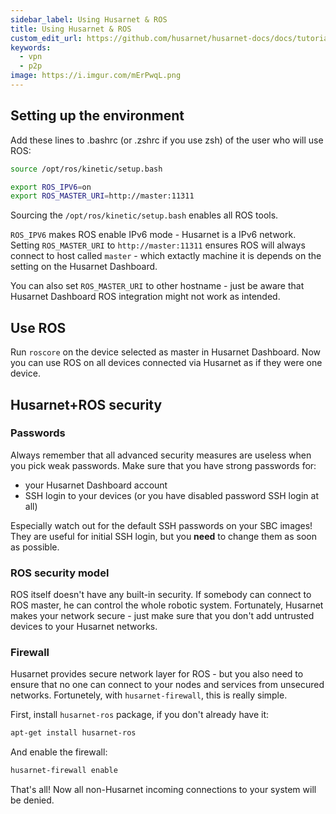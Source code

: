 ```yaml
---
sidebar_label: Using Husarnet & ROS
title: Using Husarnet & ROS
custom_edit_url: https://github.com/husarnet/husarnet-docs/docs/tutorial-ros1
keywords:
  - vpn
  - p2p
image: https://i.imgur.com/mErPwqL.png
---
```


## Setting up the environment

Add these lines to .bashrc (or .zshrc if you use zsh) of the user who will use ROS:

```bash
source /opt/ros/kinetic/setup.bash

export ROS_IPV6=on
export ROS_MASTER_URI=http://master:11311
```

Sourcing the `/opt/ros/kinetic/setup.bash` enables all ROS tools. 

`ROS_IPV6` makes ROS enable IPv6 mode - Husarnet is a IPv6 network. Setting `ROS_MASTER_URI` to `http://master:11311` ensures ROS will always connect to host called `master` - which extactly machine it is depends on the setting on the Husarnet Dashboard.

You can also set `ROS_MASTER_URI` to other hostname - just be aware that Husarnet Dashboard ROS integration might not work as intended.

## Use ROS

Run `roscore` on the device selected as master in Husarnet Dashboard. Now you can use ROS on all devices connected via Husarnet as if they were one device.

## Husarnet+ROS security

### Passwords

Always remember that all advanced security measures are useless when you pick weak passwords. Make sure that you have strong passwords for:

- your Husarnet Dashboard account
- SSH login to your devices (or you have disabled password SSH login at all)

Especially watch out for the default SSH passwords on your SBC images! They are useful for initial SSH login, but you **need** to change them as soon as possible.

### ROS security model

ROS itself doesn't have any built-in security. If somebody can connect to ROS master, he can control the whole robotic system. Fortunately, Husarnet makes your network secure - just make sure that you don't add untrusted devices to your Husarnet networks.

### Firewall

Husarnet provides secure network layer for ROS - but you also need to ensure that no one can connect to your nodes and services from unsecured networks. Fortunetely, with `husarnet-firewall`, this is really simple.

First, install `husarnet-ros` package, if you don't already have it:

```bash
apt-get install husarnet-ros
```

And enable the firewall:

```bash
husarnet-firewall enable
```

That's all! Now all non-Husarnet incoming connections to your system will be denied.
